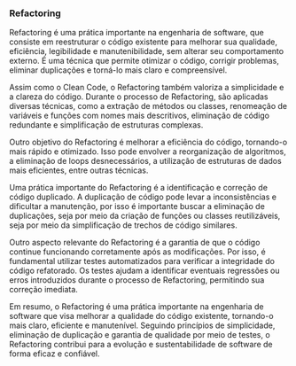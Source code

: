 ### Refactoring

Refactoring é uma prática importante na engenharia de software, que consiste em reestruturar o código existente para melhorar sua qualidade, eficiência, legibilidade e manutenibilidade, sem alterar seu comportamento externo. É uma técnica que permite otimizar o código, corrigir problemas, eliminar duplicações e torná-lo mais claro e compreensível.

Assim como o Clean Code, o Refactoring também valoriza a simplicidade e a clareza do código. Durante o processo de Refactoring, são aplicadas diversas técnicas, como a extração de métodos ou classes, renomeação de variáveis e funções com nomes mais descritivos, eliminação de código redundante e simplificação de estruturas complexas.

Outro objetivo do Refactoring é melhorar a eficiência do código, tornando-o mais rápido e otimizado. Isso pode envolver a reorganização de algoritmos, a eliminação de loops desnecessários, a utilização de estruturas de dados mais eficientes, entre outras técnicas.

Uma prática importante do Refactoring é a identificação e correção de código duplicado. A duplicação de código pode levar a inconsistências e dificultar a manutenção, por isso é importante buscar a eliminação de duplicações, seja por meio da criação de funções ou classes reutilizáveis, seja por meio da simplificação de trechos de código similares.

Outro aspecto relevante do Refactoring é a garantia de que o código continue funcionando corretamente após as modificações. Por isso, é fundamental utilizar testes automatizados para verificar a integridade do código refatorado. Os testes ajudam a identificar eventuais regressões ou erros introduzidos durante o processo de Refactoring, permitindo sua correção imediata.

Em resumo, o Refactoring é uma prática importante na engenharia de software que visa melhorar a qualidade do código existente, tornando-o mais claro, eficiente e manutenível. Seguindo princípios de simplicidade, eliminação de duplicação e garantia de qualidade por meio de testes, o Refactoring contribui para a evolução e sustentabilidade de software de forma eficaz e confiável.
